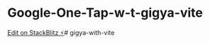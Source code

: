 # Google-One-Tap-w-t-gigya-vite

[Edit on StackBlitz ⚡️](https://stackblitz.com/edit/vitetsgoogleonetap-s2cpqv)# gigya-with-vite
